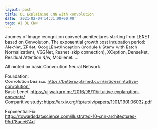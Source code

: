 ```yaml
---
layout: post
title: DL Explaining CNN with convolution 
date: '2021-02-04T14:31:00+00:00'
tags: AI DL CNN
---
```


Journey of Image recognition convnet architectures starting from LENET based on Convolution. The exponential growth post incubation period: AlexNet, ZFNet, GoogLEnet/Inception (module & Stems with Batch Normalization), VGGNet, Resnet (skip connection), XCeption, DenseNet, Residual Attention N/w, Mobilenet.....

All rooted on basic Convolution Neural Network. 

Foundation:<br>
Convolution basiscs: https://betterexplained.com/articles/intuitive-convolution/ <br>
Basic Lenet: https://ujjwalkarn.me/2016/08/11/intuitive-explanation-convnets/ <br>
Comparitive study: https://arxiv.org/ftp/arxiv/papers/1901/1901.06032.pdf <br>

Exponential Fix:<br>
https://towardsdatascience.com/illustrated-10-cnn-architectures-95d78ace614d <br>
